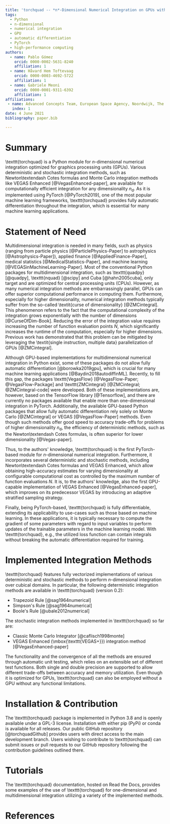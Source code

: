 ```yaml
---
title: 'torchquad -- *n*-Dimensional Numerical Integration on GPUs with PyTorch'
tags:
  - Python
  - n-dimensional
  - numerical integration
  - GPU
  - automatic differentiation
  - PyTorch
  - high-performance computing
authors:
  - name: Pablo Gómez
    orcid: 0000-0002-5631-8240
    affiliation: 1
  - name: Håvard Hem Toftevaag
    orcid: 0000-0003-4692-5722
    affiliation: 1
  - name: Gabriele Meoni
    orcid: 0000-0001-9311-6392
    affiliation: 1
affiliations:
 - name: Advanced Concepts Team, European Space Agency, Noordwijk, The Netherlands
   index: 1
date: 4 June 2021
bibliography: paper.bib

---
```

# Summary

\texttt{torchquad} is a Python module for $n$-dimensional numerical integration optimized for graphics processing units (GPUs).
Various deterministic and stochastic integration methods, such as Newton\textendash Cotes formulas and Monte Carlo integration methods like VEGAS Enhanced [@VegasEnhanced-paper], are available for computationally efficient integration for any dimensionality $n_{\mathrm{d}}$.
As it is implemented using PyTorch [@PyTorch2019], one of the most popular machine learning frameworks, \texttt{torchquad} provides fully automatic differentiation throughout the integration, which is essential for many machine learning applications.

# Statement of Need

Multidimensional integration is needed in many fields, such as physics (ranging from particle physics [@ParticlePhysics-Paper] to astrophysics [@Astrophysics-Paper]), applied finance [@AppliedFinance-Paper], medical statistics [@MedicalStatistics-Paper], and machine learning [@VEGASinMachineLearning-Paper]. 
Most of the conventional Python packages for multidimensional integration, such as \texttt{quadpy} [@quadpy], \texttt{nquad} [@scipy] and Cuba [@hahn2005cuba], only target and are optimized for central processing units (CPUs). 
However, as many numerical integration methods are embarrassingly parallel, GPUs can offer superior computational performance in computing them. 
Furthermore, especially for higher dimensionality, numerical integration methods typically suffer from the so-called \textit{curse of dimensionality} [@ZMCintegral]. 
This phenomenon refers to the fact that the computational complexity of the integration grows exponentially with the number of dimensions [@CurseOfDim-Book]. Reducing the error of the integration value requires increasing the number of function evaluation points $N$, which significantly increases the runtime of the computation, especially for higher dimensions.
Previous work has demonstrated that this problem can be mitigated by leveraging the \textit{single instruction, multiple data} parallelization of GPUs [@ZMCintegral].

Although GPU-based implementations for multidimensional numerical integration in Python exist, some of these packages do not allow fully automatic differentiation [@borowka2019gpu], which is crucial for many machine learning applications [@Baydin2018autodiffinML]. Recently, to fill this gap, the packages \texttt{VegasFlow} [@VegasFlow-Paper; @VegasFlow-Package] and \texttt{ZMCintegral} [@ZMCintegral; @ZMCintegral-code] were developed. Both of these implementations are, however, based on the TensorFlow library [@Tensorflow], and there are currently no packages available that enable more than one-dimensional integration in PyTorch.
Additionally, the available GPU-based Python packages that allow fully automatic differentiation rely solely on Monte Carlo [@ZMCintegral] or VEGAS [@VegasFlow-Paper] methods. 
Even though such methods offer good speed to accuracy trade-offs for problems of higher dimensionality $n_{\mathrm{d}}$, the efficiency of deterministic methods, such as the Newton\textendash Cotes formulas, is often superior for lower dimensionality [@Vegas-paper].

Thus, to the authors' knowledge, \texttt{torchquad} is the first PyTorch-based module for $n$-dimensional numerical integration. 
Furthermore, it incorporates several deterministic and stochastic methods, including Newton\textendash Cotes formulas and VEGAS Enhanced, which allow obtaining high-accuracy estimates for varying dimensionality at configurable computational cost as controlled by the maximum number of function evaluations $N$. It is, to the authors' knowledge, also the first GPU-capable implementation of VEGAS Enhanced [@VegasEnhanced-paper], which improves on its predecessor VEGAS by introducing an adaptive stratified sampling strategy.

Finally, being PyTorch-based, \texttt{torchquad} is fully differentiable, extending its applicability to use-cases such as those based on machine learning. In these applications, it is typically necessary to compute the gradient of some parameters with regard to input variables to perform updates of the trainable parameters in the machine learning model. With \texttt{torchquad}, e.g., the utilized loss function can contain integrals without breaking the automatic differentiation required for training.


# Implemented Integration Methods

\texttt{torchquad} features fully vectorized implementations of various deterministic and stochastic methods to perform $n$-dimensional integration over cubical domains.
In particular, the following deterministic integration methods are available in \texttt{torchquad} (version 0.2):  

* Trapezoid Rule [@sag1964numerical] 
* Simpson's Rule [@sag1964numerical] 
* Boole's Rule [@ubale2012numerical] 

The stochastic integration methods implemented in \texttt{torchquad} so far are: 

* Classic Monte Carlo Integrator [@caflisch1998monte] 
* VEGAS Enhanced (\mbox{\texttt{VEGAS+}}) integration method [@VegasEnhanced-paper] 

The functionality and the convergence of all the methods are ensured through automatic unit testing, which relies on an extensible set of different test functions.
Both single and double precision are supported to allow different trade-offs between accuracy and memory utilization. Even though it is optimized for GPUs, \texttt{torchquad} can also be employed without a GPU without any functional limitations.

# Installation \& Contribution

The \texttt{torchquad} package is implemented in Python 3.8 and is openly available under a GPL-3 license. Installation with either pip (PyPi) or conda is available for all releases. Our public GitHub repository [@torchquadGithub] provides users with direct access to the main development branch. Users wishing to contribute to \texttt{torchquad} can submit issues or pull requests to our GitHub repository following the contribution guidelines outlined there.

# Tutorials 

The \texttt{torchquad} documentation, hosted on Read the Docs, provides some examples of the use of \texttt{torchquad} for one-dimensional and multidimensional integration utilizing a variety of the implemented methods.

# References
